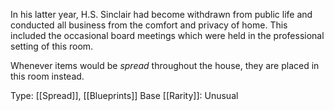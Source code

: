In his latter year, H.S. Sinclair had become withdrawn from public life and conducted all business from the comfort and privacy of home. This included the occasional board meetings which were held in the professional setting of this room.

Whenever items would be *spread* throughout the house, they are placed in this room instead.

Type: [[Spread]], [[Blueprints]]
Base [[Rarity]]: Unusual
